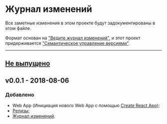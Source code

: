 # Журнал изменений

Все заметные изменения в этом проекте будут задокументированы в этом файле.

Формат основан на ["Ведите журнал изменений"](http://keepachangelog.com/ru/),
и этот проект придерживается ["Семантическое управление версиями"](
http://semver.org/).

***

## [Не выпущено]

## v0.0.1 - 2018-08-06
### Добавлено
- Web App (Инициация нового Web App с помощью
[Create React App](https://github.com/facebookincubator/create-react-app));
- [Релизы](/releases);
- [Журнал изменений](/changelog).

[Не выпущено]: https://github.com/midle-shop/midle.shop-web-app/compare/v0.0.1...HEAD
